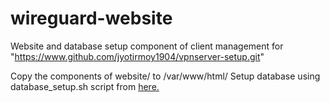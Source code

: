 # wireguard-website
Website and database setup component of client management for "https://www.github.com/jyotirmoy1904/vpnserver-setup.git"

Copy the components of website/ to /var/www/html/
Setup database using database_setup.sh script from 
<a href="https://github.com/jyotirmoy1904/vpnserversetup/blob/master/database_setup.sh"> here.
